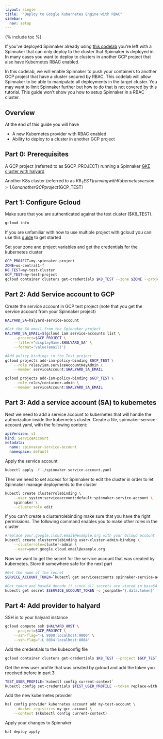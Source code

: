 ```yaml
---
layout: single
title:  "Deploy to Google Kubernetes Engine with RBAC"
sidebar:
  nav: setup
---
```


{% include toc %}

If you've deployed Spinnaker already using [this
codelab](/setup/quickstart/halyard-gke) you're left with a Spinnaker that can only deploy to the cluster that Spinnaker is deployed in.
In many cases you want to deploy to clusters in another GCP project that also have Kubernetes RBAC enabled.

In this codelab, we will enable Spinnaker to push your containers to another GCP project that have a cluster secured by RBAC. This codelab will allow Spinnaker to be able to manipulate all deployments in the target cluster. 
You may want to limit Spinnaker further but how to do that is not covered by this tutorial. 
This guide won't show you how to setup Spinnaker in a RBAC cluster.

## Overview

At the end of this guide you will have

* A new Kubernetes provider with RBAC enabled
* Ability to deploy to a cluster in another GCP project

## Part 0: Prerequisites

A GCP project (referred to as $GCP_PROJECT) running a Spinnaker [GKE cluster with halyard](/setup/quickstart/halyard-gke/)

Another K8s cluster (referred to as $K8_TEST) running with Kubernetes version > 1.6 on another GCP project ($GCP_TEST)

## Part 1: Configure Gcloud

Make sure that you are authenticated against the test cluster ($K8_TEST). 

```bash
gcloud info
```

If you are unfamiliar with how to use multiple project with gcloud you can use this [guide](https://cloud.google.com/sdk/docs/managing-configurations) to get started

Set your zone and project variables and get the credentials for the kubernetes cluster

```bash
GCP_PROJECT=my-spinnaker-project
ZONE=us-central1-f
K8_TEST=my-test-cluster
GCP_TEST=my-test-project
gcloud container clusters get-credentials $K8_TEST --zone $ZONE --project $GCP_TEST
```

## Part 2: Add Service account to GCP

Create the service account in GCP test project (note that you get the service account from your Spinnaker project)

````bash
HALYARD_SA=halyard-service-account

#Get the SA email from the Spinnaker project
HALYARD_SA_EMAIL=$(gcloud iam service-accounts list \
    --project=$GCP_PROJECT \
    --filter="displayName:$HALYARD_SA" \
    --format='value(email)')

#Add policy bindings in the Test project
gcloud projects add-iam-policy-binding $GCP_TEST \
    --role roles/iam.serviceAccountKeyAdmin \
    --member serviceAccount:$HALYARD_SA_EMAIL

gcloud projects add-iam-policy-binding $GCP_TEST \
    --role roles/container.admin \
    --member serviceAccount:$HALYARD_SA_EMAIL
```` 
## Part 3: Add a service account (SA) to kubernetes

Next we need to add a service account to kubernetes that will handle the authorization inside the kubernetes cluster.
Create a file, spinnaker-service-account.yaml, with the following content:

```yaml
apiVersion: v1
kind: ServiceAccount
metadata:
  name: spinnaker-service-account
  namespace: default
```
Apply the service account

```bash
kubectl apply -f ./spinnaker-service-account.yaml
```

Then we need to set access for Spinnaker to edit the cluster in order to let Spinnaker manage deployments to the cluster

```bash
kubectl create clusterrolebinding \
    --user system:serviceaccount:default:spinnaker-service-account \
    spinnaker \
    --clusterrole edit
```
    
If you can't create a clusterrolebinding make sure that you have the right permissions.
The following command enables you to make other roles in the cluster

```bash
#replace your.google.cloud.email@example.org with your Gcloud account
kubectl create clusterrolebinding user-cluster-admin-binding \
    --clusterrole=cluster-admin \
    --user=your.google.cloud.email@example.org
```
      
Now we want to get the secret for the service account that was created by kubernetes. 
Store it somewhere safe for the next part

```bash
#Get the name of the secret
SERVICE_ACCOUNT_TOKEN=`kubectl get serviceaccounts spinnaker-service-account -o jsonpath='{.secrets[0].name}'`

#Get token and base64 decode it since all secrets are stored in base64 in kubernetes and store it somewhere safe for later use
kubectl get secret $SERVICE_ACCOUNT_TOKEN -o jsonpath='{.data.token}' | base64 -D
```

## Part 4: Add provider to halyard

SSH in to your halyard instance

```bash
gcloud compute ssh $HALYARD_HOST \
    --project=$GCP_PROJECT \
    --ssh-flag="-L 9000:localhost:9000" \
    --ssh-flag="-L 8084:localhost:8084"
```

Add the credentials to the kubeconfig file

```bash
gcloud container clusters get-credentials $K8_TEST --project $GCP_TEST --zone us-central1-f
```

Get the new user profile that was created by gcloud and add the token you received before in part 3

```bash
TEST_USER_PROFILE=`kubectl config current-context`
kubectl config set-credentials $TEST_USER_PROFILE --token replace-with-your-token-here
```

Add the new kubernetes provider
```bash
hal config provider kubernetes account add my-test-account \
    --docker-registries my-gcr-account \
    --context $(kubectl config current-context)
```

Apply your changes to Spinnaker

```bash
hal deploy apply
```



